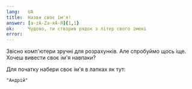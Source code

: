 ```yaml
---
lang:   UA
title:  Назви своє ім'я!
answer: [a-zA-Zа-яА-Я]{1,1}
ok:     Чудово, ти створив рядок з літер свого імені
error:  
---
```


Звісно комп'ютери зручні для розрахунків. Але спробуймо щось іще. Хочеш вивести своє ім'я навпаки?

Для початку набери своє ім'я в лапках як тут:

    "Андрій"
